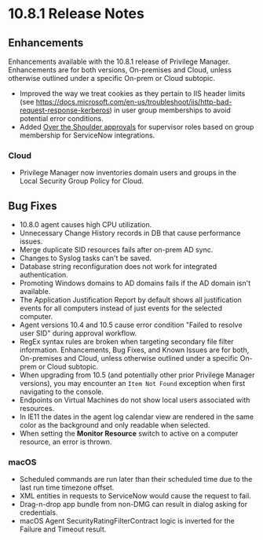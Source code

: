 [title]: # (10.8.1 Release)
[tags]: # (on-premises,cloud)
[priority]: # (30094)
# 10.8.1 Release Notes

## Enhancements

Enhancements available with the 10.8.1 release of Privilege Manager. Enhancements are for both versions, On-premises and Cloud, unless otherwise outlined under a specific On-prem or Cloud subtopic.

* Improved the way we treat cookies as they pertain to IIS header limits (see https://docs.microsoft.com/en-us/troubleshoot/iis/http-bad-request-response-kerberos) in user group memberships to avoid potential error conditions.
* Added [Over the Shoulder approvals](../admin/config/foreign-systems/third-party/set-up-servicenow.md) for supervisor roles based on group membership for ServiceNow integrations.

### Cloud

* Privilege Manager now inventories domain users and groups in the Local Security Group Policy for Cloud.

## Bug Fixes

* 10.8.0 agent causes high CPU utilization.
* Unnecessary Change History records in DB that cause performance issues.
* Merge duplicate SID resources fails after on-prem AD sync.
* Changes to Syslog tasks can't be saved.
* Database string reconfiguration does not work for integrated authentication.
* Promoting Windows domains to AD domains fails if the AD domain isn't available.
* The Application Justification Report by default shows all justification events for all computers instead of just events for the selected computer.
* Agent versions 10.4 and 10.5 cause error condition "Failed to resolve user SID" during approval workflow.
* RegEx syntax rules are broken when targeting secondary file filter information.
Enhancements, Bug Fixes, and Known Issues are for both, On-premises and Cloud, unless otherwise outlined under a specific On-prem or Cloud subtopic.
* When upgrading from 10.5 (and potentially other prior Privilege Manager versions), you may encounter an `Item Not Found` exception when first navigating to the console.
* Endpoints on Virtual Machines do not show local users associated with resources.
* In IE11 the dates in the agent log calendar view are rendered in the same color as the background and only readable when selected.
* When setting the __Monitor Resource__ switch to active on a computer resource, an error is thrown.

### macOS

* Scheduled commands are run later than their scheduled time due to the last run time timezone offset.
* XML entities in requests to ServiceNow would cause the request to fail.
* Drag-n-drop app bundle from non-DMG can result in dialog asking for credentials.
* macOS Agent SecurityRatingFilterContract logic is inverted for the Failure and Timeout result.

